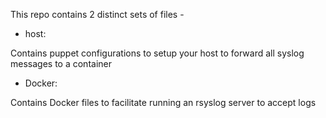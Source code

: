 This repo contains 2 distinct sets of files -

* host:

Contains puppet configurations to setup your host to forward all syslog messages to a container

* Docker:

Contains Docker files to facilitate running an rsyslog server to accept logs
